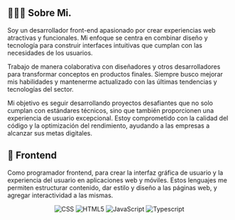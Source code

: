 <div>
    <h2>👩🏻‍💻 Sobre Mi.</h2>
    <p>Soy un desarrollador front-end apasionado por crear experiencias web atractivas y funcionales. Mi enfoque se centra en combinar diseño y tecnología para construir interfaces intuitivas que cumplan con las necesidades de los usuarios.</p>
    <p>Trabajo de manera colaborativa con diseñadores y otros desarrolladores para transformar conceptos en productos finales. Siempre busco mejorar mis habilidades y mantenerme actualizado con las últimas tendencias y tecnologías del sector.</p>
    <p>Mi objetivo es seguir desarrollando proyectos desafiantes que no solo cumplan con estándares técnicos, sino que también proporcionen una experiencia de usuario excepcional. Estoy comprometido con la calidad del código y la optimización del rendimiento, ayudando a las empresas a alcanzar sus metas digitales. </p>
</div>

<h2 class="section-heading">🚀 Frontend</h2>
<p> Como programador frontend, para crear la interfaz gráfica de usuario y la experiencia del usuario en aplicaciones web y móviles. Estos lenguajes me permiten estructurar contenido, dar estilo y diseño a las páginas web, y agregar interactividad a las mismas.</p>
<div align="center">
    <img src="https://img.shields.io/badge/-CSS-1572B6?style=for-the-badge&logo=css3&logoColor=white" alt="CSS"/>
    <img src="https://img.shields.io/badge/-HTML-E34F26?style=for-the-badge&logo=html5&logoColor=white" alt="HTML5"/>
    <img src="https://img.shields.io/badge/JavaScript-F7DF1E?style=for-the-badge&logo=javascript&logoColor=black" alt="JavaScript"/>
    <img src="https://img.shields.io/badge/-TypeScript-3178C6?style=for-the-badge&logo=typescript&logoColor=white" alt="Typescript"/>
